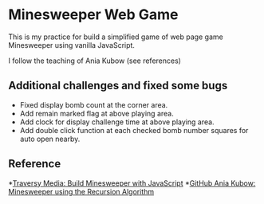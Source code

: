# Minesweeper Web Game
This is my practice for build a simplified game of web page game Minesweeper using vanilla JavaScript.

I follow the teaching of Ania Kubow (see references)

## Additional challenges and fixed some bugs
* Fixed display bomb count at the corner area.
* Add remain marked flag at above playing area.
* Add clock for display challenge time at above playing area.
* Add double click function at each checked bomb number squares for auto open nearby.

## Reference
*[Traversy Media: Build Minesweeper with JavaScript](https://www.youtube.com/watch?v=W0No1JDc6vE)
*[GitHub Ania Kubow: Minesweeper using the Recursion Algorithm](https://github.com/kubowania/minesweeper])